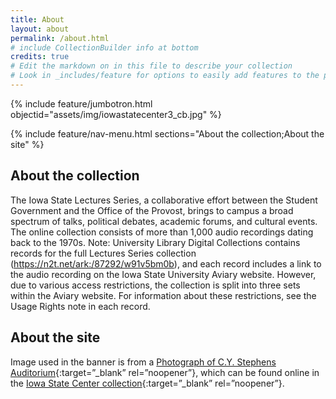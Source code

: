 ```yaml
---
title: About
layout: about
permalink: /about.html
# include CollectionBuilder info at bottom
credits: true
# Edit the markdown on in this file to describe your collection
# Look in _includes/feature for options to easily add features to the page
---
```


{% include feature/jumbotron.html objectid="assets/img/iowastatecenter3_cb.jpg" %} 

{% include feature/nav-menu.html sections="About the collection;About the site" %}

## About the collection

The Iowa State Lectures Series, a collaborative effort between the Student Government and the Office of the Provost, brings to campus a broad spectrum of talks, political debates, academic forums, and cultural events. The online collection consists of more than 1,000 audio recordings dating back to the 1970s. Note: University Library Digital Collections contains records for the full Lectures Series collection (https://n2t.net/ark:/87292/w91v5bm0b), and each record includes a link to the audio recording on the Iowa State University Aviary website. However, due to various access restrictions, the collection is split into three sets within the Aviary website. For information about these restrictions, see the Usage Rights note in each record.

## About the site
Image used in the banner is from a [Photograph of C.Y. Stephens Auditorium](https://n2t.net/ark:/87292/w97z7s){:target=”_blank” rel=”noopener”}, which can be found online in the [Iowa State Center collection](https://n2t.net/ark:/87292/w92v2c93b){:target=”_blank” rel=”noopener”}.